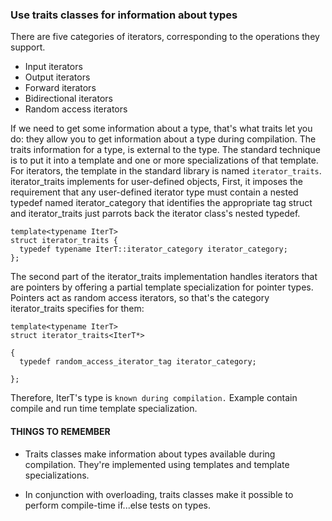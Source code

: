### Use traits classes for information about types
There are five categories of iterators, corresponding to the operations they support.
* Input iterators
* Output iterators
* Forward iterators
* Bidirectional iterators 
* Random access iterators

If we need to get some information about a type, that's what traits let you do: they allow you to get information about a type during compilation. The traits information for a type, is external to the type. The standard technique is to put it into a template and one or more specializations of that template. For iterators, the template in the standard library is named `iterator_traits`.
iterator_traits implements for user-defined objects, First, it imposes the requirement that any user-defined iterator type must contain a nested typedef named iterator_category that identifies the appropriate tag struct and iterator_traits just parrots back the iterator class's nested typedef.
```
template<typename IterT>
struct iterator_traits {
  typedef typename IterT::iterator_category iterator_category;
};
```
The second part of the iterator_traits implementation handles iterators that are pointers by offering a partial template specialization for pointer types. Pointers act as random access iterators, so that's the category iterator_traits specifies for them:

```
template<typename IterT>
struct iterator_traits<IterT*>

{
  typedef random_access_iterator_tag iterator_category;

};
```
Therefore, IterT's type is `known during compilation.` Example contain compile and run time template specialization. 
#### THINGS TO REMEMBER
* Traits classes make information about types available during compilation. They're implemented using templates and template specializations.

* In conjunction with overloading, traits classes make it possible to perform compile-time if...else tests on types.